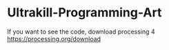 # Ultrakill-Programming-Art
If you want to see the code, download processing 4
https://processing.org/download
